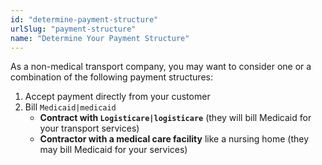 ```yaml
---
id: "determine-payment-structure"
urlSlug: "payment-structure"
name: "Determine Your Payment Structure"
---
```


As a non-medical transport company, you may want to consider one or a combination of the following payment structures:

1. Accept payment directly from your customer
2. Bill `Medicaid|medicaid`
   - **Contract with `Logisticare|logisticare`** (they will bill Medicaid for your transport services)
   - **Contractor with a medical care facility** like a nursing home (they may bill Medicaid for your services)
